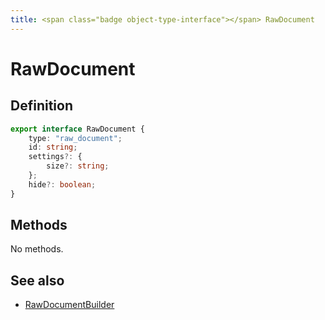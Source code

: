 ```yaml
---
title: <span class="badge object-type-interface"></span> RawDocument
---
```

# <span class="badge object-type-interface"></span> RawDocument

## Definition

```typescript
export interface RawDocument {
	type: "raw_document";
	id: string;
	settings?: {
		size?: string;
	};
	hide?: boolean;
}

```
## Methods

No methods.
## See also

 * <span class="badge builder"></span> [RawDocumentBuilder](./builder-RawDocumentBuilder.md)
